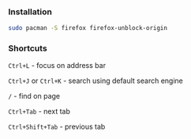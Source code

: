 ### Installation

```sh
sudo pacman -S firefox firefox-unblock-origin
```

### Shortcuts

`Ctrl+L` - focus on address bar

`Ctrl+J` or `Ctrl+K` - search using default search engine

`/` - find on page

`Ctrl+Tab` - next tab

`Ctrl+Shift+Tab` - previous tab
